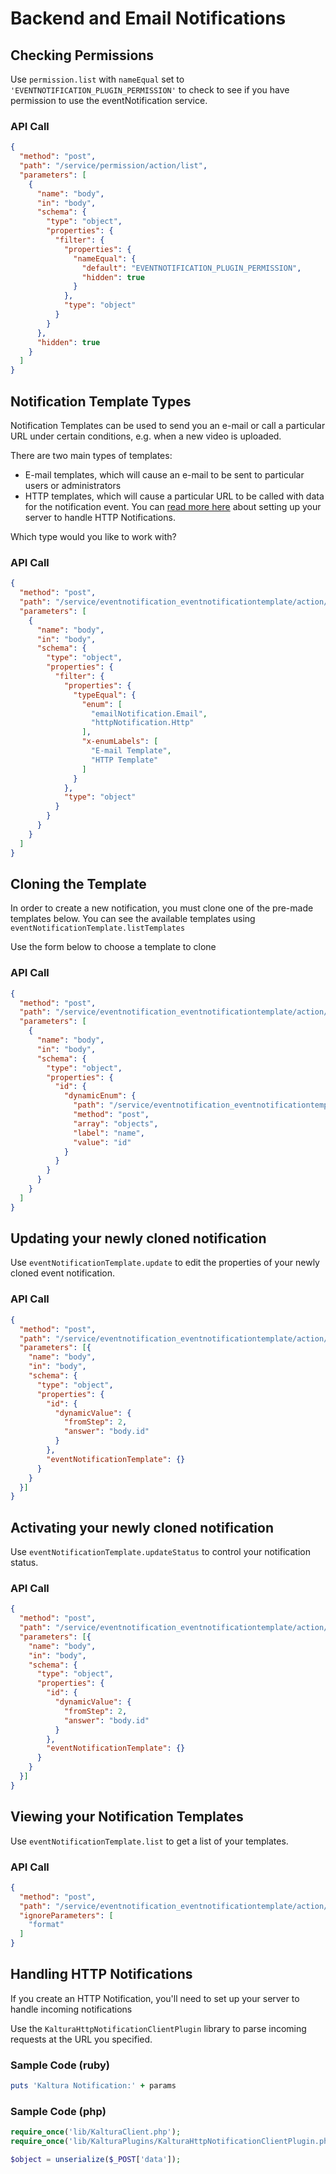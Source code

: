 <!--METADATA
{
  "icon": "exclamation",
  "sortOrder": 200,
  "tags": [
    "permission",
    "eventNotificationTemplate"
  ],
  "keywords": [],
  "summary": "Set up e-mail alerts and HTTP callbacks that get triggered when your videos become available."
}
-->

# Backend and Email Notifications


## Checking Permissions
Use ```permission.list``` with ```nameEqual``` set to ```'EVENTNOTIFICATION_PLUGIN_PERMISSION'``` to check to see if you have permission to use the eventNotification service.

### API Call
```json
{
  "method": "post",
  "path": "/service/permission/action/list",
  "parameters": [
    {
      "name": "body",
      "in": "body",
      "schema": {
        "type": "object",
        "properties": {
          "filter": {
            "properties": {
              "nameEqual": {
                "default": "EVENTNOTIFICATION_PLUGIN_PERMISSION",
                "hidden": true
              }
            },
            "type": "object"
          }
        }
      },
      "hidden": true
    }
  ]
}
```

## Notification Template Types
Notification Templates can be used to send you an e-mail or call a particular URL under certain conditions, e.g. when a new video is uploaded.

There are two main types of templates:
* E-mail templates, which will cause an e-mail to be sent to particular users or administrators
* HTTP templates, which will cause a particular URL to be called with data for the notification event. You can [read more here](https://github.com/kaltura/server/blob/master/plugins/event_notification/providers/http/README.md) about setting up your server to handle HTTP Notifications.

Which type would you like to work with?

### API Call
```json
{
  "method": "post",
  "path": "/service/eventnotification_eventnotificationtemplate/action/listTemplates",
  "parameters": [
    {
      "name": "body",
      "in": "body",
      "schema": {
        "type": "object",
        "properties": {
          "filter": {
            "properties": {
              "typeEqual": {
                "enum": [
                  "emailNotification.Email",
                  "httpNotification.Http"
                ],
                "x-enumLabels": [
                  "E-mail Template",
                  "HTTP Template"
                ]
              }
            },
            "type": "object"
          }
        }
      }
    }
  ]
}
```

## Cloning the Template
In order to create a new notification, you must clone one of the pre-made templates below. You can see the available templates using ```eventNotificationTemplate.listTemplates```

Use the form below to choose a template to clone

### API Call
```json
{
  "method": "post",
  "path": "/service/eventnotification_eventnotificationtemplate/action/clone",
  "parameters": [
    {
      "name": "body",
      "in": "body",
      "schema": {
        "type": "object",
        "properties": {
          "id": {
            "dynamicEnum": {
              "path": "/service/eventnotification_eventnotificationtemplate/action/listTemplates",
              "method": "post",
              "array": "objects",
              "label": "name",
              "value": "id"
            }
          }
        }
      }
    }
  ]
}
```

## Updating your newly cloned notification
Use ```eventNotificationTemplate.update``` to edit the properties of your newly cloned event notification.

### API Call
```json
{
  "method": "post",
  "path": "/service/eventnotification_eventnotificationtemplate/action/update",
  "parameters": [{
    "name": "body",
    "in": "body",
    "schema": {
      "type": "object",
      "properties": {
        "id": {
          "dynamicValue": {
            "fromStep": 2,
            "answer": "body.id"
          }
        },
        "eventNotificationTemplate": {}
      }
    }
  }]
}
```

## Activating your newly cloned notification
Use ```eventNotificationTemplate.updateStatus``` to control your notification status.

### API Call
```json
{
  "method": "post",
  "path": "/service/eventnotification_eventnotificationtemplate/action/updateStatus",
  "parameters": [{
    "name": "body",
    "in": "body",
    "schema": {
      "type": "object",
      "properties": {
        "id": {
          "dynamicValue": {
            "fromStep": 2,
            "answer": "body.id"
          }
        },
        "eventNotificationTemplate": {}
      }
    }
  }]
}
```

## Viewing your Notification Templates
Use ```eventNotificationTemplate.list``` to get a list of your templates.

### API Call
```json
{
  "method": "post",
  "path": "/service/eventnotification_eventnotificationtemplate/action/list",
  "ignoreParameters": [
    "format"
  ]
}
```

## Handling HTTP Notifications
If you create an HTTP Notification, you'll need to set up your server to handle incoming notifications

Use the ```KalturaHttpNotificationClientPlugin``` library to parse incoming requests at the URL you specified.


### Sample Code (ruby)
```ruby
puts 'Kaltura Notification:' + params
```
### Sample Code (php)
```php
require_once('lib/KalturaClient.php');
require_once('lib/KalturaPlugins/KalturaHttpNotificationClientPlugin.php');

$object = unserialize($_POST['data']);
```
